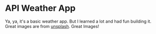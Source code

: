 # API Weather App
Ya, ya, it's a basic weather app. But I learned a lot and had fun building it. Great images are from [unsplash](http://unsplash.com). Great Images!